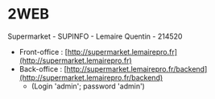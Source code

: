 # 2WEB
Supermarket - SUPINFO - Lemaire Quentin - 214520

- Front-office : [http://supermarket.lemairepro.fr](http://supermarket.lemairepro.fr)
- Back-office : [http://supermarket.lemairepro.fr/backend](http://supermarket.lemairepro.fr/backend)
    * (Login 'admin'; password 'admin')
